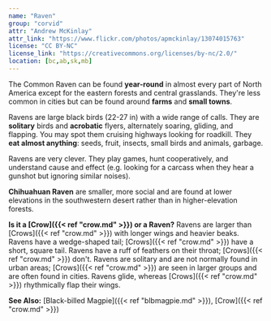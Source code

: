 ```yaml
---
name: "Raven"
group: "corvid"
attr: "Andrew McKinlay"
attr_link: "https://www.flickr.com/photos/apmckinlay/13074015763"
license: "CC BY-NC"
license_link: "https://creativecommons.org/licenses/by-nc/2.0/"
location: [bc,ab,sk,mb]
---
```

The Common Raven can be found **year-round** in almost every part of North America except for the eastern forests and central grasslands. They're less common in cities but can be found around **farms** and **small towns**.

Ravens are large black birds (22-27 in) with a wide range of calls. They are **solitary** birds and **acrobatic** flyers, alternately soaring, gliding, and flapping. You may spot them cruising highways looking for roadkill. They **eat almost anything**: seeds, fruit, insects, small birds and animals, garbage.

Ravens are very clever. They play games, hunt cooperatively, and understand cause and effect (e.g. looking for a carcass when they hear a gunshot but ignoring similar noises).

**Chihuahuan Raven** are smaller, more social and are found at lower elevations in the southwestern desert rather than in higher-elevation forests.

**Is it a [Crow]({{< ref "crow.md" >}}) or a Raven?** Ravens are larger than [Crows]({{< ref "crow.md" >}}) with longer wings and heavier beaks. Ravens have a wedge-shaped tail; [Crows]({{< ref "crow.md" >}}) have a short, square tail. Ravens have a ruff of feathers on their throat; [Crows]({{< ref "crow.md" >}}) don't. Ravens are solitary and are not normally found in urban areas; [Crows]({{< ref "crow.md" >}}) are seen in larger groups and are often found in cities. Ravens glide, whereas [Crows]({{< ref "crow.md" >}}) rhythmically flap their wings.

<!-- generated, do not edit -->
**See Also:**
[Black-billed Magpie]({{< ref "blbmagpie.md" >}}),
[Crow]({{< ref "crow.md" >}})
